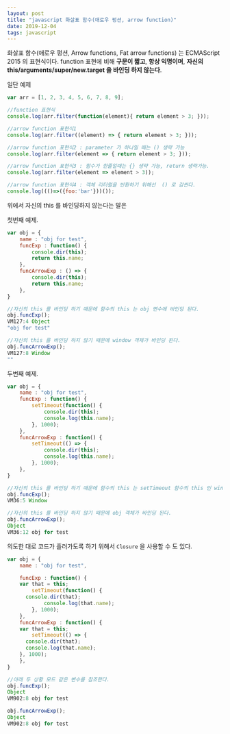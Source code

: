```yaml
---
layout: post
title: "javascript 화살표 함수(애로우 펑션, arrow function)"
date: 2019-12-04
tags: javascript
---
```


화살표 함수(애로우 펑션, Arrow functions, Fat arrow functions) 는 ECMAScript 2015 의 표현식이다.
function 표현에 비해 **구문이 짧고**, **항상 익명이며**, **자신의 this/arguments/super/new.target 을 바인딩 하지 않는다**.

일단 예제

``` javascript
var arr = [1, 2, 3, 4, 5, 6, 7, 8, 9];

//function 표현식
console.log(arr.filter(function(element){ return element > 3; }));

//arrow function 표현식1
console.log(arr.filter((element) => { return element > 3; }));

//arrow function 표현식2 : parameter 가 하나일 때는 () 생략 가능
console.log(arr.filter(element => { return element > 3; }));

//arrow function 표현식3 : 함수가 한줄일때는 {} 생략 가능, return 생략가능.
console.log(arr.filter(element => element > 3));

//arrow function 표현식4 : 객체 리터럴을 반환하기 위해선  () 로 감싼다.
console.log((()=>({foo:'bar'}))());

```

위에서 자신의 this 를 바인딩하지 않는다는 말은

첫번째 예제.

``` javascript
var obj = {
	name : "obj for test",
	funcExp : function() {
		console.dir(this);
		return this.name;
	},
	funcArrowExp : () => {
		console.dir(this);
		return this.name;
	},
}

//자신의 this 를 바인딩 하기 때문에 함수의 this 는 obj 변수에 바인딩 된다.
obj.funcExp();
VM127:4 Object
"obj for test"

//자신의 this 를 바인딩 하지 않기 때문에 window 객체가 바인딩 된다.
obj.funcArrowExp();
VM127:8 Window
""
```

두번째 예제.

``` javascript
var obj = {
	name : "obj for test",
	funcExp : function() {
		setTimeout(function() {
			console.dir(this);
			console.log(this.name);
		}, 1000);
	},
	funcArrowExp : function() {
		setTimeout(() => {
			console.dir(this);
			console.log(this.name);
		}, 1000);
	},
}

//자신의 this 를 바인딩 하기 때문에 함수의 this 는 setTimeout 함수의 this 인 window 변수에 바인딩 된다.
obj.funcExp();
VM36:5 Window

//자신의 this 를 바인딩 하지 않기 때문에 obj 객체가 바인딩 된다.
obj.funcArrowExp();
Object
VM36:12 obj for test
```

의도한 대로 코드가 흘러가도록 하기 위해서 `Closure` 을 사용할 수 도 있다.

``` javascript
var obj = {
	name : "obj for test",

	funcExp : function() {
    var that = this;
		setTimeout(function() {
      console.dir(that);
			console.log(that.name);
		}, 1000);
	},
	funcArrowExp : function() {
    var that = this;
		setTimeout(() => {
      console.dir(that);
      console.log(that.name);
    }, 1000);
	},
}

//아래 두 상황 모드 같은 변수를 참조한다.
obj.funcExp();
Object
VM902:8 obj for test

obj.funcArrowExp();
Object
VM902:8 obj for test
```
